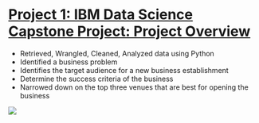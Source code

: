 

# [Project 1: IBM Data Science Capstone Project: Project Overview](https://github.com/Sparkle-IT/Data-Science-Porfolio)
* Retrieved, Wrangled, Cleaned, Analyzed data using Python
* Identified a business problem 
* Identifies the target audience for a new business establishment
* Determine the success criteria of the business
* Narrowed down on the top three venues that are best for opening the business

![](https://github.com/Sparkle-IT/Data-Science-Porfolio/blob/master/images/battle%20of%20neighborhods.jpeg)
